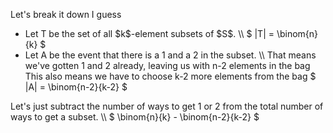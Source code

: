 Let's break it down I guess
<ul>
<li> Let T be the set of all $k$-element subsets of $S$. \\
$ |T| = \binom{n}{k} $
	<li> Let A be the event that there is a 1 and a 2 in the subset. \\
	      That means we've gotten 1 and 2 already, leaving us with n-2 elements in the bag
	      This also means we have to choose k-2 more elements from the bag
	      $ |A| = \binom{n-2}{k-2} $
</ul>
Let's just subtract the number of ways to get 1 or 2 from the total number of ways to get a subset. \\
$ \binom{n}{k} - \binom{n-2}{k-2} $
